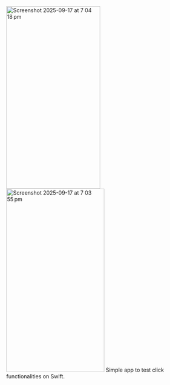 <img width="248" height="480" alt="Screenshot 2025-09-17 at 7 04 18 pm" src="https://github.com/user-attachments/assets/8685d970-c498-4e9f-bd50-53dc0f2e0a05" />
<img width="259" height="482" alt="Screenshot 2025-09-17 at 7 03 55 pm" src="https://github.com/user-attachments/assets/c4d26e39-f350-4a44-879f-9ccd1ee05ae5" />
Simple app to test click functionalities on Swift.

